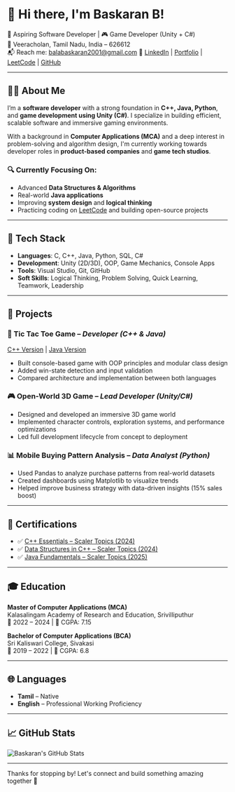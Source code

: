 # 👋 Hi there, I'm Baskaran B!

🎯 Aspiring Software Developer | 🎮 Game Developer (Unity + C#)  
📍 Veeracholan, Tamil Nadu, India – 626612  
📬 Reach me: [balabaskaran2001@gmail.com](mailto:balabaskaran2001@gmail.com)
🔗 [LinkedIn](https://www.linkedin.com/in/baskaran001) | [Portfolio](https://baskaran01.github.io/baskaran_portfolio/) | [LeetCode](https://leetcode.com/u/baskaran01) | [GitHub](https://github.com/baskaran01)

---

## 👨‍💻 About Me

I’m a **software developer** with a strong foundation in **C++, Java, Python**, and **game development using Unity (C#)**. I specialize in building efficient, scalable software and immersive gaming environments.

With a background in **Computer Applications (MCA)** and a deep interest in problem-solving and algorithm design, I'm currently working towards developer roles in **product-based companies** and **game tech studios**.

### 🔍 Currently Focusing On:
- Advanced **Data Structures & Algorithms**
- Real-world **Java applications**
- Improving **system design** and **logical thinking**
- Practicing coding on [LeetCode](https://leetcode.com/u/baskaran01) and building open-source projects

---

## 🧰 Tech Stack

- **Languages**: C, C++, Java, Python, SQL, C#
- **Development**: Unity (2D/3D), OOP, Game Mechanics, Console Apps
- **Tools**: Visual Studio, Git, GitHub
- **Soft Skills**: Logical Thinking, Problem Solving, Quick Learning, Teamwork, Leadership

---

## 🚀 Projects

### 🧠 Tic Tac Toe Game – *Developer (C++ & Java)*  
[C++ Version](https://github.com/baskaran01/Tic-Tac-Toe-Game-in-C-) | [Java Version](https://github.com/baskaran01/TicTacToe)
- Built console-based game with OOP principles and modular class design
- Added win-state detection and input validation
- Compared architecture and implementation between both languages

### 🎮 Open-World 3D Game – *Lead Developer (Unity/C#)*
- Designed and developed an immersive 3D game world
- Implemented character controls, exploration systems, and performance optimizations
- Led full development lifecycle from concept to deployment

### 📊 Mobile Buying Pattern Analysis – *Data Analyst (Python)*
- Used Pandas to analyze purchase patterns from real-world datasets
- Created dashboards using Matplotlib to visualize trends
- Helped improve business strategy with data-driven insights (15% sales boost)

---

## 📜 Certifications

- ✅ [C++ Essentials – Scaler Topics (2024)](https://drive.google.com/file/d/1Ut8cbyXehtmTseV-RA9tYxsavH39D185/view?usp=sharing)
- ✅ [Data Structures in C++ – Scaler Topics (2024)](https://drive.google.com/file/d/18uWrQGX4GKpSZBczNr15fP-xdBBvdmVm/view?usp=sharing)
- ✅ [Java Fundamentals – Scaler Topics (2025)](https://drive.google.com/file/d/1CNuf0I90rsRlR_3q-hYniu7SsqQr-B2Y/view?usp=sharing)

---

## 🎓 Education

**Master of Computer Applications (MCA)**  
Kalasalingam Academy of Research and Education, Srivilliputhur  
📅 2022 – 2024 | 🎯 CGPA: 7.15

**Bachelor of Computer Applications (BCA)**  
Sri Kaliswari College, Sivakasi  
📅 2019 – 2022 | 🎯 CGPA: 6.8

---

## 🌐 Languages

- **Tamil** – Native  
- **English** – Professional Working Proficiency

---

## 📈 GitHub Stats

![Baskaran's GitHub Stats](https://github-readme-stats.vercel.app/api?username=baskaran01&show_icons=true&theme=tokyonight)

---

Thanks for stopping by! Let's connect and build something amazing together 🚀

